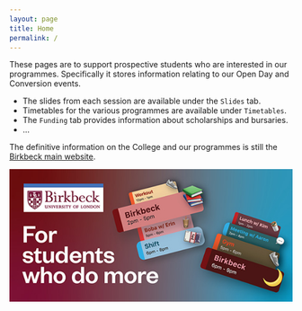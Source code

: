 ```yaml
---
layout: page
title: Home
permalink: /
---
```


These pages are to support prospective students who are interested in our programmes.
Specifically it stores information relating to our Open Day and Conversion events.

+ The slides from each session are available under the `Slides` tab.
+ Timetables for the various programmes are available under `Timetables`.
+ The `Funding` tab provides information about scholarships and bursaries.
+ ...

The definitive information on the College and our programmes is still the [Birkbeck main website](https://www.bbk.ac.uk).

![](_images/For_students_who_do_more.jpg)
